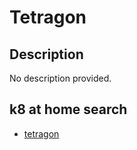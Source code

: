 # Tetragon

## Description

No description provided.

## k8 at home search

- [tetragon](https://nanne.dev/k8s-at-home-search/#/tetragon)
